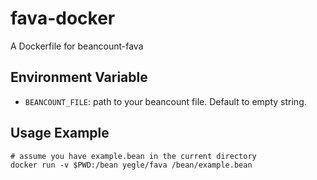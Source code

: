# fava-docker
A Dockerfile for beancount-fava

## Environment Variable

- `BEANCOUNT_FILE`: path to your beancount file. Default to empty string.

## Usage Example

```
# assume you have example.bean in the current directory
docker run -v $PWD:/bean yegle/fava /bean/example.bean
```
